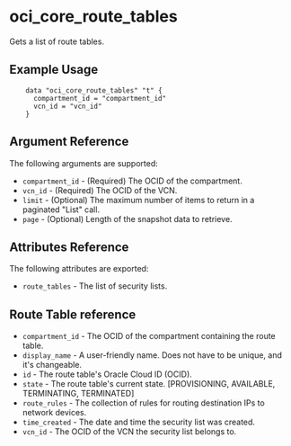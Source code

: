 # oci\_core\_route\_tables

Gets a list of route tables.

## Example Usage

```
    data "oci_core_route_tables" "t" {
      compartment_id = "compartment_id"
      vcn_id = "vcn_id"
    }
```

## Argument Reference

The following arguments are supported:

* `compartment_id` - (Required) The OCID of the compartment.
* `vcn_id` - (Required) The OCID of the VCN.
* `limit` - (Optional) The maximum number of items to return in a paginated "List" call.
* `page` - (Optional) Length of the snapshot data to retrieve.

## Attributes Reference

The following attributes are exported:

* `route_tables` - The list of security lists.

## Route Table reference
* `compartment_id` - The OCID of the compartment containing the route table.
* `display_name` - A user-friendly name. Does not have to be unique, and it's changeable.
* `id` - The route table's Oracle Cloud ID (OCID).
* `state` - The route table's current state. [PROVISIONING, AVAILABLE, TERMINATING, TERMINATED]
* `route_rules` - The collection of rules for routing destination IPs to network devices.
* `time_created` - The date and time the security list was created.
* `vcn_id` - The OCID of the VCN the security list belongs to.
